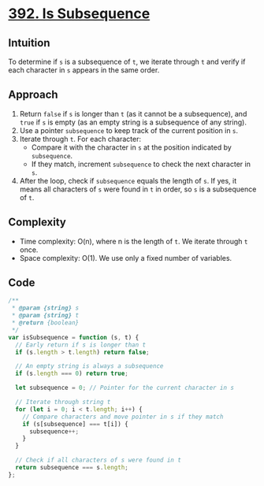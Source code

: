 # [392. Is Subsequence](https://leetcode.com/problems/is-subsequence/description/)

## Intuition

To determine if `s` is a subsequence of `t`, we iterate through `t` and verify if each character in `s` appears in the same order.

## Approach

1. Return `false` if `s` is longer than `t` (as it cannot be a subsequence), and `true` if `s` is empty (as an empty string is a subsequence of any string).
2. Use a pointer `subsequence` to keep track of the current position in `s`.
3. Iterate through `t`. For each character:
   - Compare it with the character in `s` at the position indicated by `subsequence`.
   - If they match, increment `subsequence` to check the next character in `s`.
4. After the loop, check if `subsequence` equals the length of `s`. If yes, it means all characters of `s` were found in `t` in order, so `s` is a subsequence of `t`.

## Complexity

- Time complexity: O(n), where n is the length of `t`. We iterate through `t` once.
- Space complexity: O(1). We use only a fixed number of variables.

## Code

```javascript
/**
 * @param {string} s
 * @param {string} t
 * @return {boolean}
 */
var isSubsequence = function (s, t) {
  // Early return if s is longer than t
  if (s.length > t.length) return false;

  // An empty string is always a subsequence
  if (s.length === 0) return true;

  let subsequence = 0; // Pointer for the current character in s

  // Iterate through string t
  for (let i = 0; i < t.length; i++) {
    // Compare characters and move pointer in s if they match
    if (s[subsequence] === t[i]) {
      subsequence++;
    }
  }

  // Check if all characters of s were found in t
  return subsequence === s.length;
};
```
